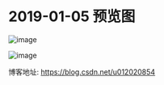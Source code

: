 # 2019-01-05 预览图

![image](https://github.com/huchangquan/NavTools/blob/master/Preview/20190105.gif)

![image](https://github.com/huchangquan/NavTools/blob/master/Preview/20201224.png)

博客地址: https://blog.csdn.net/u012020854